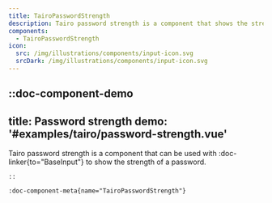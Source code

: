 ```yaml
---
title: TairoPasswordStrength
description: Tairo password strength is a component that shows the strength of a password.
components:
  - TairoPasswordStrength
icon:
  src: /img/illustrations/components/input-icon.svg
  srcDark: /img/illustrations/components/input-icon.svg
---
```


::doc-component-demo
---
title: Password strength
demo: '#examples/tairo/password-strength.vue'
---
Tairo password strength is a component that can be used with :doc-linker{to="BaseInput"} to show the strength of a password.
```
::

:doc-component-meta{name="TairoPasswordStrength"}